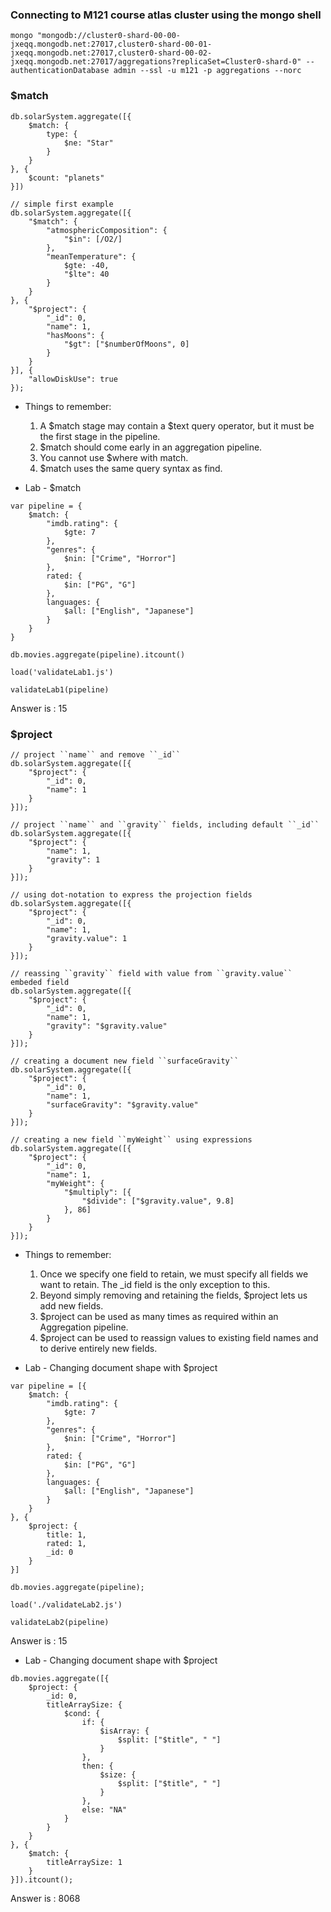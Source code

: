 ### Connecting to M121 course atlas cluster using the mongo shell

```
mongo "mongodb://cluster0-shard-00-00-jxeqq.mongodb.net:27017,cluster0-shard-00-01-jxeqq.mongodb.net:27017,cluster0-shard-00-02-jxeqq.mongodb.net:27017/aggregations?replicaSet=Cluster0-shard-0" --authenticationDatabase admin --ssl -u m121 -p aggregations --norc
```

### $match

```
db.solarSystem.aggregate([{
    $match: {
        type: {
            $ne: "Star"
        }
    }
}, {
    $count: "planets"
}])
```
```
// simple first example
db.solarSystem.aggregate([{
    "$match": {
        "atmosphericComposition": {
            "$in": [/O2/]
        },
        "meanTemperature": {
            $gte: -40,
            "$lte": 40
        }
    }
}, {
    "$project": {
        "_id": 0,
        "name": 1,
        "hasMoons": {
            "$gt": ["$numberOfMoons", 0]
        }
    }
}], {
    "allowDiskUse": true
});
```

- Things to remember:
    1) A $match stage may contain a $text query operator, but it must be the first stage in the pipeline.
    2) $match should come early in an aggregation pipeline.
    3) You cannot use $where with match.
    4) $match uses the same query syntax as find.

- Lab - $match

```
var pipeline = {
    $match: {
        "imdb.rating": {
            $gte: 7
        },
        "genres": {
            $nin: ["Crime", "Horror"]
        },
        rated: {
            $in: ["PG", "G"]
        },
        languages: {
            $all: ["English", "Japanese"]
        }
    }
}

db.movies.aggregate(pipeline).itcount()

load('validateLab1.js')

validateLab1(pipeline)
```
Answer is : 15

### $project

```
// project ``name`` and remove ``_id``
db.solarSystem.aggregate([{
    "$project": {
        "_id": 0,
        "name": 1
    }
}]);

// project ``name`` and ``gravity`` fields, including default ``_id``
db.solarSystem.aggregate([{
    "$project": {
        "name": 1,
        "gravity": 1
    }
}]);

// using dot-notation to express the projection fields
db.solarSystem.aggregate([{
    "$project": {
        "_id": 0,
        "name": 1,
        "gravity.value": 1
    }
}]);

// reassing ``gravity`` field with value from ``gravity.value`` embeded field
db.solarSystem.aggregate([{
    "$project": {
        "_id": 0,
        "name": 1,
        "gravity": "$gravity.value"
    }
}]);

// creating a document new field ``surfaceGravity``
db.solarSystem.aggregate([{
    "$project": {
        "_id": 0,
        "name": 1,
        "surfaceGravity": "$gravity.value"
    }
}]);

// creating a new field ``myWeight`` using expressions
db.solarSystem.aggregate([{
    "$project": {
        "_id": 0,
        "name": 1,
        "myWeight": {
            "$multiply": [{
                "$divide": ["$gravity.value", 9.8]
            }, 86]
        }
    }
}]);
```

- Things to remember:
    1) Once we specify one field to retain, we must specify all fields we want to retain. The _id field is the only exception to this.
    2) Beyond simply removing and retaining the fields, $project lets us add new fields.
    3) $project can be used as many times as required within an Aggregation pipeline.
    4) $project can be used to reassign values to existing field names and to derive entirely new fields.

- Lab - Changing document shape with $project

```
var pipeline = [{
    $match: {
        "imdb.rating": {
            $gte: 7
        },
        "genres": {
            $nin: ["Crime", "Horror"]
        },
        rated: {
            $in: ["PG", "G"]
        },
        languages: {
            $all: ["English", "Japanese"]
        }
    }
}, {
    $project: {
        title: 1,
        rated: 1,
        _id: 0
    }
}]

db.movies.aggregate(pipeline);

load('./validateLab2.js')

validateLab2(pipeline)
```
Answer is : 15

- Lab - Changing document shape with $project

```
db.movies.aggregate([{
    $project: {
        _id: 0,
        titleArraySize: {
            $cond: {
                if: {
                    $isArray: {
                        $split: ["$title", " "]
                    }
                },
                then: {
                    $size: {
                        $split: ["$title", " "]
                    }
                },
                else: "NA"
            }
        }
    }
}, {
    $match: {
        titleArraySize: 1
    }
}]).itcount();
```
Answer is : 8068
